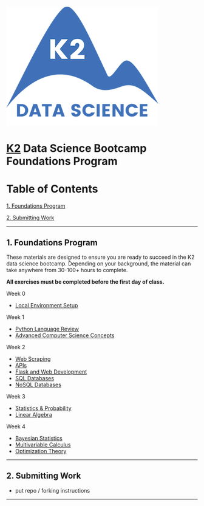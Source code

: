 ![K2 logo](images/k2_logo.png)

# [K2](http://www.k2datascience.com/) Data Science Bootcamp Foundations Program
# Table of Contents

[1. Foundations Program](#section-a)

[2. Submitting Work](#section-b)


---

## <a name="section-a"></a>1.  Foundations Program

These materials are designed to ensure you are ready to succeed in the
K2 data science bootcamp. Depending on your background, the material can take anywhere from 30-100+ hours to complete.

**All exercises must be completed before the first day of class.**

Week 0
  - [Local Environment Setup](0-environment.md)

Week 1
  - [Python Language Review](1-python.md)
  - [Advanced Computer Science Concepts](1-cs-concepts.md)

Week 2
 - [Web Scraping](2-web-scraping.md)
 - [APIs](2-api.md)
 - [Flask and Web Development](2-flask.md)
 - [SQL Databases](2-sql.md)
 - [NoSQL Databases](2-nosql.md)

Week 3
 - [Statistics & Probability](3-statistics-probability.md)
 - [Linear Algebra](3-linear-algebra.md)

Week 4
 - [Bayesian Statistics](4-bayesian-statistics.md)
 - [Multivariable Calculus](4-calculus.md)
 - [Optimization Theory](4-optimization-theory.md)


---

## <a name="section-b"></a>2.  Submitting Work

- put repo / forking instructions

---
